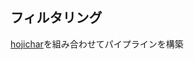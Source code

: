 ## フィルタリング
[hojichar](https://github.com/HojiChar/HojiChar/blob/v0.9.0/hojichar/filters/document_filters.py)を組み合わせてパイプラインを構築
